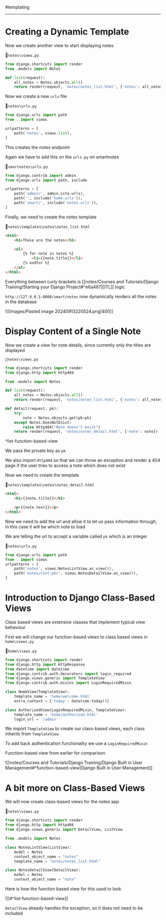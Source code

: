 #templating 

---
# Creating a Dynamic Template

Now we create another view to start displaying notes

📁`notes\views.py`
```python
from django.shortcuts import render
from .models import Notes

def list(request):
    all_notes = Notes.objects.all()
    return render(request, 'notes/notes_list.html', {'notes': all_notes})
```

Now we create a new `urls` file

📁`notes\urls.py`
```python
from django.urls import path
from . import views

urlpatterns = [
    path('notes', views.list),
]
```

This creates the notes endpoint

Again we have to add this on the `urls.py` on smartnotes

📁`smartnotes\urls.py`
```python
from django.contrib import admin
from django.urls import path, include

urlpatterns = [
    path('admin/', admin.site.urls),
    path('', include('home.urls')),
    path('smart/', include('notes.urls')),
]
```

Finally, we need to create the notes template

📁`notes\templates\notes\notes_list.html`
```html
<html>
    <h1>These are the notes</h1>

    <ul>
        {% for note in notes %}
            <li>{{note.title}}</li>
        {% endfor %}
    </ul>
</html>
```

Everything between curly brackets is [[notes/Courses and Tutorials/Django Training/Starting your Django Project#^e6a487|DTL]] logic

`http://127.0.0.1:8000/smart/notes` now dynamically renders all the notes in the database

![[Images/Pasted image 20240913220524.png|400]]

# Display Content of a Single Note

Now we create a view for note details, since currently only the titles are displayed

`📁notes\views.py`
```python
from django.shortcuts import render
from django.http import Http404

from .models import Notes

def list(request):
    all_notes = Notes.objects.all()
    return render(request, 'notes/notes_list.html', {'notes': all_notes})

def detail(request, pk):
	try:
		note = Notes.objects.get(pk=pk)
	except Notes.DoesNotExist:
		raise Http404("Note doesn't exist")
	return render(request, 'notes/notes_detail.html', {'note': note})
```
^list-function-based-view

We pass the private key as `pk`

We also import `Http404` so that we can throw an exception and render a 404 page if the user tries to access a note which does not exist

Now we need to create the template

📁`notes\templates\notes\notes_detail.html`
```html
<html>
    <h1>{{note.title}}</h1>

    <p>{{note.text}}</p>
</html>
```

Now we need to add the url and allow it to let us pass information through, in this case it will be which note to load

We are telling the url to accept a variable called `pk` which is an integer

📁`notes\urls.py`
```python
from django.urls import path
from . import views
urlpatterns = [
    path('notes', views.NotesListView.as_view()),
    path('notes/<int:pk>', views.NotesDetailView.as_view()),
]
```

# Introduction to Django Class-Based Views

Class based views are extensive classes that implement typical view behaviour

First we will change our function-based views to class based views in `home\views.py`

📁`home\views.py`
```python
from django.shortcuts import render
from django.http import HttpResponse
from datetime import datetime
from django.contrib.auth.decorators import login_required
from django.views.generic import TemplateView
from django.contrib.auth.mixins import LoginRequiredMixin

class HomeView(TemplateView):
    template_name = 'home/welcome.html'
    extra_context = {'today': datetime.today()}

class AuthorizedView(LoginRequiredMixin, TemplateView):
    template_name = 'home/authorized.html'
    login_url = '/admin'
```

We import `TemplateView` to create our class-based views, each class inherits from `TemplateView`

To add back authentication functionality we use a `LoginRequiredMixin`

Function-based view from earlier for comparison

![[notes/Courses and Tutorials/Django Training/Django Built in User Management#^function-based-view|Django Built in User Management]]

# A bit more on Class-Based Views

We will now create class-based views for the notes app

📁`notes\views.py`
```python
from django.shortcuts import render
from django.http import Http404
from django.views.generic import DetailView, ListView

from .models import Notes

class NotesListView(ListView):
    model = Notes
    context_object_name = "notes"
    template_name = "notes/notes_list.html"

class NotesDetailView(DetailView):
    model = Notes
    context_object_name = "note"
```

Here is how the function based view for this used to look

![[#^list-function-based-view]]

`DetailView` already handles the exception, so it does not need to be included